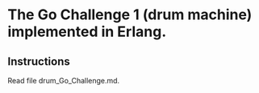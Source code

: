 # The Go Challenge 1 (drum machine) implemented in Erlang.

## Instructions

Read file drum_Go_Challenge.md.

